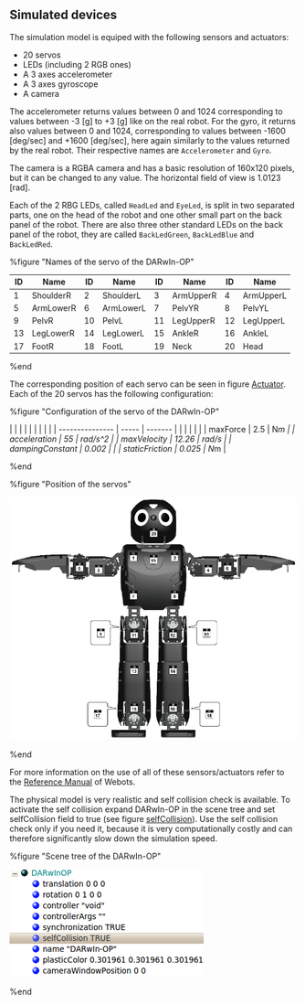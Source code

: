 ## Simulated devices

The simulation model is equiped with the following sensors and actuators:

- 20 servos
- LEDs (including 2 RGB ones)
- A 3 axes accelerometer
- A 3 axes gyroscope
- A camera

The accelerometer returns values between 0 and 1024 corresponding to values
between -3 [g] to +3 [g] like on the real robot. For the gyro, it returns also
values between 0 and 1024, corresponding to values between -1600 [deg/sec] and
+1600 [deg/sec], here again similarly to the values returned by the real robot.
Their respective names are `Accelerometer` and `Gyro`.

The camera is a RGBA camera and has a basic resolution of 160x120 pixels, but it
can be changed to any value. The horizontal field of view is 1.0123 [rad].

Each of the 2 RBG LEDs, called `HeadLed` and `EyeLed`, is split in two separated
parts, one on the head of the robot and one other small part on the back panel
of the robot. There are also three other standard LEDs on the back panel of the
robot, they are called `BackLedGreen`, `BackLedBlue` and `BackLedRed`.

%figure "Names of the servo of the DARwIn-OP"

| ID | Name      | ID | Name      | ID | Name      | ID | Name      |
| -- | --------- | -- | --------- | -- | --------- | -- | --------- |
| 1  | ShoulderR | 2  | ShoulderL | 3  | ArmUpperR | 4  | ArmUpperL |
| 5  | ArmLowerR | 6  | ArmLowerL | 7  | PelvYR    | 8  | PelvYL    |
| 9  | PelvR     | 10 | PelvL     | 11 | LegUpperR | 12 | LegUpperL |
| 13 | LegLowerR | 14 | LegLowerL | 15 | AnkleR    | 16 | AnkleL    |
| 17 | FootR     | 18 | FootL     | 19 | Neck      | 20 | Head      |

%end

The corresponding position of each servo can be seen in figure
[Actuator](#position-of-the-servos). Each of the 20 servos has the following
configuration:

%figure "Configuration of the servo of the DARwIn-OP"

|                |      |        | | | | |  |
| --------------- | ----- | ------- |  |  |  |  |  |
| maxForce        | 2.5   | N*m     |
| acceleration    | 55    | rad/s^2 |
| maxVelocity     | 12.26 | rad/s   |
| dampingConstant | 0.002 |         |
| staticFriction  | 0.025 | N*m     |

%end

%figure "Position of the servos"

![Position of the servos](images/DARwIn-OP_Actuator.png)

%end

For more information on the use of all of these sensors/actuators refer to the
[Reference Manual](http://www.cyberbotics.com/reference) of Webots.

The physical model is very realistic and self collision check is available. To
activate the self collision expand DARwIn-OP in the scene tree and set
selfCollision field to true (see figure
[selfCollision](#scene-tree-of-the-darwin-op)). Use the self collision check
only if you need it, because it is very computationally costly and can therefore
significantly slow down the simulation speed.

%figure "Scene tree of the DARwIn-OP"

![Scene tree of the DARwIn-OP](images/selfCollision.png)

%end

